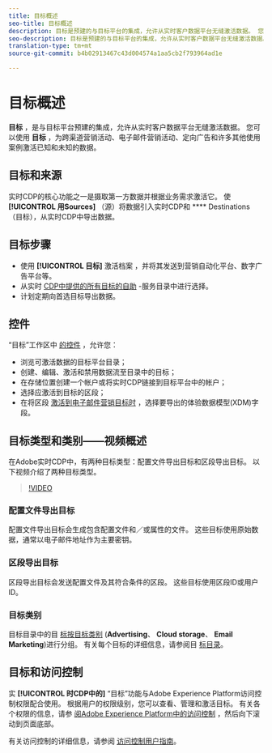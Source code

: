 ```yaml
---
title: 目标概述
seo-title: 目标概述
description: 目标是预建的与目标平台的集成，允许从实时客户数据平台无缝激活数据。 您可以使用Adobe实时客户数据平台中的目标来激活您的已知和未知数据，用于跨渠道营销活动、电子邮件营销活动、定向广告和许多其他使用案例。
seo-description: 目标是预建的与目标平台的集成，允许从实时客户数据平台无缝激活数据。 您可以使用Adobe实时客户数据平台中的目标来激活您的已知和未知数据，用于跨渠道营销活动、电子邮件营销活动、定向广告和许多其他使用案例。
translation-type: tm+mt
source-git-commit: b4b02913467c43d004574a1aa5cb2f793964ad1e

---
```



# 目标概述

**目标** ，是与目标平台预建的集成，允许从实时客户数据平台无缝激活数据。 您可以使用 **目标** ，为跨渠道营销活动、电子邮件营销活动、定向广告和许多其他使用案例激活已知和未知的数据。

## 目标和来源

实时CDP的核心功能之一是摄取第一方数据并根据业务需求激活它。 使 **[!UICONTROL 用Sources]** （源）将数据引入实时CDP和 **** Destinations（目标），从实时CDP中导出数据。

## 目标步骤

* 使用 **[!UICONTROL 目标]** 激活档案 [](/help/rtcdp/destinations/activate-destinations.md) ，并将其发送到营销自动化平台、数字广告平台等。
* 从实时 [CDP中提供的所有目标的自助](/help/rtcdp/destinations/destinations-catalog.md) -服务目录中进行选择。
* 计划定期向首选目标导出数据。

## 控件

“目标”工作区中 [的控件](/help/rtcdp/destinations/destinations-workspace.md) ，允许您：

* 浏览可激活数据的目标平台目录；
* 创建、编辑、激活和禁用数据流至目录中的目标；
* 在存储位置创建一个帐户或将实时CDP链接到目标平台中的帐户；
* 选择应激活到目标的区段；
* 在将区段 [激活到电子邮件营销目标时](https://www.adobe.io/apis/experienceplatform/home/xdm/xdmservices.html#!api-specification/markdown/narrative/technical_overview/schema_registry/xdm_system/xdm_system_in_experience_platform.md) ，选择要导出的体验数据模型(XDM)字段。

## 目标类型和类别——视频概述

在Adobe实时CDP中，有两种目标类型：配置文件导出目标和区段导出目标。 以下视频介绍了两种目标类型。

>[!VIDEO](https://video.tv.adobe.com/v/29707?quality=12)

### 配置文件导出目标

配置文件导出目标会生成包含配置文件和／或属性的文件。 这些目标使用原始数据，通常以电子邮件地址作为主要密钥。

### 区段导出目标

区段导出目标会发送配置文件及其符合条件的区段。 这些目标使用区段ID或用户ID。

### 目标类别

目标目录中的目 [标按目标类别](/help/rtcdp/destinations/destinations-catalog.md) (**Advertising**、 **Cloud storage**、 **Email Marketing**)进行分组。 有关每个目标的详细信息，请参阅目 [标目录](/help/rtcdp/destinations/destinations-catalog.md)。

## 目标和访问控制

实 **[!UICONTROL 时CDP中的]** “目标”功能与Adobe Experience Platform访问控制权限配合使用。 根据用户的权限级别，您可以查看、管理和激活目标。 有关各个权限的信息，请参 [阅Adobe Experience Platform中的访问控制](https://www.adobe.io/apis/experienceplatform/home/permissions-and-sandboxes/permissions-and-sandboxes.html#!api-specification/markdown/narrative/technical_overview/access-control/access-control-overview.md) ，然后向下滚动到页面底部。

有关访问控制的详细信息，请参阅 [访问控制用户指南](https://www.adobe.io/apis/experienceplatform/home/permissions-and-sandboxes/permissions-and-sandboxes.html#!api-specification/markdown/narrative/technical_overview/access-control/access-control-user-guide.md)。